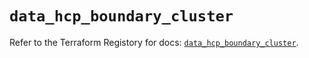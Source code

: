 # `data_hcp_boundary_cluster`

Refer to the Terraform Registory for docs: [`data_hcp_boundary_cluster`](https://www.terraform.io/docs/providers/hcp/d/boundary_cluster).
